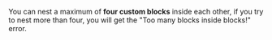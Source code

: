 You can nest a maximum of **four custom blocks** inside each other, if you try to nest more than four, you will get the "Too many blocks inside blocks!" error.